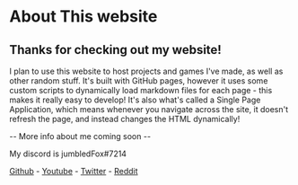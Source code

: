 # About This website
## Thanks for checking out my website!
I plan to use this website to host projects and games I've made, as well as other random stuff.
It's built with GitHub pages, however it uses some custom scripts to dynamically load markdown files for each page - this makes it really easy to develop! It's also what's called a <r>Single Page Application</r>, which means whenever you navigate across the site, it doesn't refresh the page, and instead changes the HTML dynamically!

<r>-- More info about me coming soon --</r>

My discord is <r>jumbledFox#7214</r>

[Github](https://github.com/jumbledFox) - [Youtube](https://www.youtube.com/channel/UCT43846u33Nr688JELaGMmQ) - [Twitter](https://twitter.com/jumbledFox) - [Reddit](https://reddit.com/u/jumbledFox)